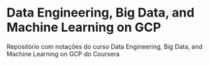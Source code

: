 # Data Engineering, Big Data, and Machine Learning on GCP
Repositório com notações do curso Data Engineering, Big Data, and Machine Learning on GCP do Coursera
